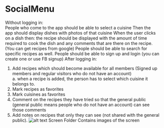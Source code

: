 # SocialMenu
Without logging in:  
People who come to the app should be able to select a cuisine  Then the app should display dishes with photos of that cuisine 
When the user clicks on a dish then: the recipe should be displayed with the amount of time required to cook the dish and any comments that are there on the recipe.
(You can get recipes from google) People should be able to search for specific recipes as well. 
People should be able to sign up and login (you can create one or use FB signup) 
After logging in:   
1. Add recipes which should become available for all members (Signed up members and regular visitors who do not have an account)    
a. when a recipe is added, the person has to select which cuisine it belongs to.
2. Mark recipes as favorites 
3. Mark cuisines as favorites 
4. Comment on the recipes they have tried so that the general public (general public means people who do not have an account) can see those comments 
5. Add notes on recipes that only they can see (not shared with the general public).
![alt text](https://firebasestorage.googleapis.com/v0/b/teamkalm-29130.appspot.com/o/Codellion%20Presents%20(1).png?alt=media&token=79262b9f-f765-4432-8180-ce85ae787b3b)
Screen Folder Contains images of the screen


